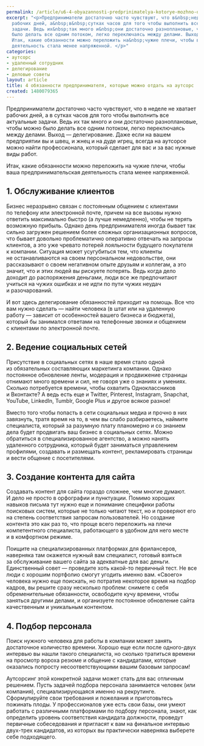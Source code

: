 ```yaml
---
permalink: /article/u6-4-obyazannosti-predprinimatelya-kotorye-mozhno-otdat-na-autsors
excerpt: "<p>Предприниматели достаточно часто чувствуют, что в&nbsp;неделе не&nbsp;хватает
  рабочих дней, а&nbsp;в&nbsp;сутках часов для того чтобы выполнить все актуальные
  задачи. Ведь их&nbsp;так много и&nbsp;они достаточно разноплановые, чтобы можно
  было делать все одним потоком, легко переключаясь между делами. Выход&nbsp;— делегирование.
  Итак, какие обязанности можно переложить на&nbsp;чужие плечи, чтобы ваша предпринимательская
  деятельность стала менее напряженной. </p>"
categories:
- аутсорс
- удаленный сотрудник
- делегирование
- деловые советы
layout: article
title: 4 обязанности предпринимателя, которые можно отдать на аутсорс
created: 1480079365
---
```

Предприниматели достаточно часто чувствуют, что в неделе не хватает рабочих дней, а в сутках часов для того чтобы выполнить все актуальные задачи. Ведь их так много и они достаточно разноплановые, чтобы можно было делать все одним потоком, легко переключаясь между делами. Выход — делегирование. Даже если на вашем предприятии вы и швец, и жнец и на дуде игрец, всегда на аутсорсе можно найти профессионала, который сделает для вас и за вас нужные виды работ.

Итак, какие обязанности можно переложить на чужие плечи, чтобы ваша предпринимательская деятельность стала менее напряженной.

## 1. Обслуживание клиентов ##

Бизнес неразрывно связан с постоянным общением с клиентами по телефону или электронной почте, причем на все вызовы нужно ответить максимально быстро (а лучше немедленно), чтобы не терять возможную прибыль. Однако день предпринимателя иногда бывает так сильно загружен решением более сложных организационных вопросов, что бывает довольно проблематично оперативно отвечать на запросы клиентов, а это уже чревато потерей лояльности будущего покупателя к компании. Ситуация может усугубиться тем, что клиенты не останавливаются на своем персональном недовольстве, они рассказывают о своем негативном опыте друзьям и коллегам, а это значит, что и этих людей вы рискуете потерять. Ведь когда дело доходит до распоряжения деньгами, люди все же предпочитают учиться на чужих ошибках и не идти по пути чужих неудач и разочарований.

И вот здесь делегирование обязанностей приходит на помощь. Все что вам нужно сделать — найти человека (в штат или на удаленную работу — зависит от особенностей вашего бизнеса и бюджета), который бы занимался ответами на телефонные звонки и общением с клиентами по электронной почте.

## 2. Ведение социальных сетей ##

Присутствие в социальных сетях в наше время стало одной из обязательных составляющих маркетинга компании. Однако постоянное обновление ленты, модерация и продвижение страницы отнимают много времени и сил, не говоря уже о знаниях и умениях. Сколько потребуется времени, чтобы охватить Одноклассников и Вконтакте? А ведь есть еще и Twitter, Pinterest, Instagram, Snapchat, YouTube, LinkedIn, Tumblr, Google Plus и другое всякое разное!

Вместо того чтобы попасть в сети социальных медиа и прочно в них завязнуть, тратя время на то, в чем вы слабо разбираетесь, наймите специалиста, который за разумную плату планомерно и со знанием дела будет продвигать ваш бизнес в социальных сетях. Можно обратиться в специализированное агентство, а можно нанять удаленного сотрудника, который будет заниматься управлением профилями, создавать и размещать контент, рекламировать страницы и вести общение с посетителями.

## 3. Создание контента для сайта ##

Создавать контент для сайта гораздо сложнее, чем многие думают. И дело не просто в орфографии и пунктуации. Помимо хороших навыков письма тут нужно еще и понимание специфики работы поисковых систем, которые не только читают текст, но и проверяют его на степень соответствия запросам пользователей. Но создание контента это как раз то, что проще всего переложить на плечи компетентного специалиста, работающего в удобном для него месте и в комфортном режиме.

Поищите на специализированных платформах для фрилансеров, наверняка там окажется нужный вам специалист, готовый взяться за обслуживание вашего сайта за адекватные для вас деньги. Единственный совет — проведите хоть какой-то первичный тест. Не все люди с хорошим портфолио смогут угодить именно вам. «Своего» человека нужно еще поискать, но потратив некоторое время на подбор кадров, вы решите сразу несколько проблем: снимете с себя обременительные обязанности, освободите кучу времени, чтобы заняться другими делами, и организуете постоянное обновление сайта качественным и уникальным контентом.

## 4. Подбор персонала ##

Поиск нужного человека для работы в компании может занять достаточное количество времени. Хорошо еще если после одного-двух интервью вы нашли такого специалиста, но сколько тратиться времени на просмотр вороха резюме и общение с кандидатами, которые оказались попросту несоответствующими вашим базовым запросам!

Аутсорсинг этой конкретной задачи может стать для вас отличным решением. Пусть задачей подбора персонала занимается человек (или компания), специализирующаяся именно на рекрутинге. Сформулируйте свои требования и пожелания и приготовьтесь пожинать плоды. У профессионалов уже есть свои базы, они умеют работать с различными платформами по подбору персонала, знают, как определить уровень соответствия кандидата должности, проведут первичные собеседования и пригласят к вам на финальное интервью двух-трех кандидатов, из которых вы практически наверняка выберете себе подходящего.
